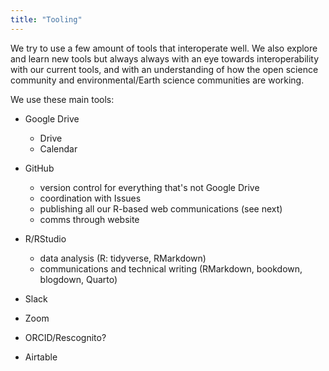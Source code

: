 ```yaml
---
title: "Tooling"
---
```


We try to use a few amount of tools that interoperate well. We also explore and learn new tools but always always with an eye towards interoperability with our current tools, and with an understanding of how the open science community and environmental/Earth science communities are working.

We use these main tools:

- Google Drive
  - Drive
  - Calendar

- GitHub
  - version control for everything that's not Google Drive
  - coordination with Issues
  - publishing all our R-based web communications (see next)
  - comms through website

- R/RStudio
  - data analysis (R: tidyverse, RMarkdown)
  - communications and technical writing (RMarkdown, bookdown, blogdown, Quarto)

-   Slack

-   Zoom

- ORCID/Rescognito?

- Airtable